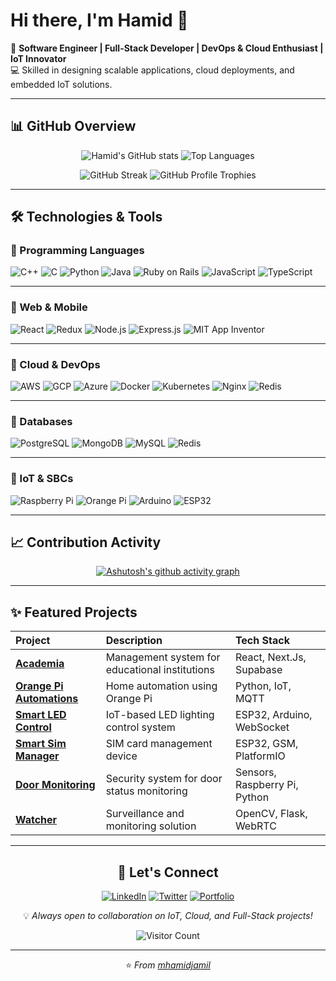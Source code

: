 # Hi there, I'm Hamid 👋  

🚀 **Software Engineer | Full-Stack Developer | DevOps & Cloud Enthusiast | IoT Innovator**  
💻 Skilled in designing scalable applications, cloud deployments, and embedded IoT solutions.  

---

## 📊 GitHub Overview  


<div align="center">
  
![Hamid's GitHub stats](https://github-readme-stats.vercel.app/api?username=mhamidjamil&show_icons=true&count_private=true&hide_title=true&theme=radical&hide_border=true)
![Top Languages](https://github-readme-stats.vercel.app/api/top-langs/?username=mhamidjamil&layout=compact&theme=radical&hide_border=true&langs_count=8)

</div>

<div align="center">
  
![GitHub Streak](https://streak-stats.demolab.com?user=mhamidjamil&theme=radical&hide_border=true&date_format=M%20j%5B%2C%20Y%5D)
![GitHub Profile Trophies](https://github-profile-trophy.vercel.app/?username=mhamidjamil&theme=radical&no-bg=true&no-frame=true&column=4)

</div>

---

## 🛠️ Technologies & Tools

### 🔹 Programming Languages
![C++](https://img.shields.io/badge/C++-00599C?style=for-the-badge&logo=cplusplus&logoColor=white)
![C](https://img.shields.io/badge/C-00599C?style=for-the-badge&logo=c&logoColor=white)
![Python](https://img.shields.io/badge/Python-3776AB?style=for-the-badge&logo=python&logoColor=white)
![Java](https://img.shields.io/badge/Java-007396?style=for-the-badge&logo=java&logoColor=white)
![Ruby on Rails](https://img.shields.io/badge/Ruby_on_Rails-CC0000?style=for-the-badge&logo=ruby-on-rails&logoColor=white)
![JavaScript](https://img.shields.io/badge/JavaScript-F7DF1E?style=for-the-badge&logo=javascript&logoColor=black)
![TypeScript](https://img.shields.io/badge/TypeScript-3178C6?style=for-the-badge&logo=typescript&logoColor=white)

---

### 🔹 Web & Mobile
![React](https://img.shields.io/badge/React-20232A?style=for-the-badge&logo=react&logoColor=61DAFB)
![Redux](https://img.shields.io/badge/Redux-764ABC?style=for-the-badge&logo=redux&logoColor=white)
![Node.js](https://img.shields.io/badge/Node.js-339933?style=for-the-badge&logo=nodedotjs&logoColor=white)
![Express.js](https://img.shields.io/badge/Express.js-000000?style=for-the-badge&logo=express&logoColor=white)
![MIT App Inventor](https://img.shields.io/badge/MIT_App_Inventor-009688?style=for-the-badge&logo=appveyor&logoColor=white)

---

### 🔹 Cloud & DevOps
![AWS](https://img.shields.io/badge/AWS-FF9900?style=for-the-badge&logo=amazonaws&logoColor=white)
![GCP](https://img.shields.io/badge/GCP-4285F4?style=for-the-badge&logo=googlecloud&logoColor=white)
![Azure](https://img.shields.io/badge/Azure-0078D4?style=for-the-badge&logo=microsoftazure&logoColor=white)
![Docker](https://img.shields.io/badge/Docker-2496ED?style=for-the-badge&logo=docker&logoColor=white)
![Kubernetes](https://img.shields.io/badge/Kubernetes-326CE5?style=for-the-badge&logo=kubernetes&logoColor=white)
![Nginx](https://img.shields.io/badge/Nginx-009639?style=for-the-badge&logo=nginx&logoColor=white)
![Redis](https://img.shields.io/badge/Redis-DC382D?style=for-the-badge&logo=redis&logoColor=white)

---

### 🔹 Databases
![PostgreSQL](https://img.shields.io/badge/PostgreSQL-316192?style=for-the-badge&logo=postgresql&logoColor=white)
![MongoDB](https://img.shields.io/badge/MongoDB-4EA94B?style=for-the-badge&logo=mongodb&logoColor=white)
![MySQL](https://img.shields.io/badge/MySQL-4479A1?style=for-the-badge&logo=mysql&logoColor=white)
![Redis](https://img.shields.io/badge/Redis-DC382D?style=for-the-badge&logo=redis&logoColor=white)

---

### 🔹 IoT & SBCs
![Raspberry Pi](https://img.shields.io/badge/Raspberry%20Pi-A22846?style=for-the-badge&logo=raspberrypi&logoColor=white)
![Orange Pi](https://img.shields.io/badge/Orange%20Pi-FF6600?style=for-the-badge&logo=arm&logoColor=white)
![Arduino](https://img.shields.io/badge/Arduino-00979D?style=for-the-badge&logo=arduino&logoColor=white)
![ESP32](https://img.shields.io/badge/ESP32-E7352C?style=for-the-badge&logo=espressif&logoColor=white)

---

## 📈 Contribution Activity  

<div align="center">
  
[![Ashutosh's github activity graph](https://github-readme-activity-graph.vercel.app/graph?username=mhamidjamil&theme=github-compact&hide_border=true&area=true)](https://github.com/ashutosh00710/github-readme-activity-graph)

</div>

---

## ✨ Featured Projects

<div align="center">

| Project | Description | Tech Stack |
| :--- | :--- | :--- |
| [**Academia**](https://institute.innovorix.com/) | Management system for educational institutions | React, Next.Js, Supabase |
| [**Orange Pi Automations**](https://github.com/mhamidjamil/orangepi) | Home automation using Orange Pi | Python, IoT, MQTT |
| [**Smart LED Control**](https://github.com/mhamidjamil/studio) | IoT-based LED lighting control system | ESP32, Arduino, WebSocket |
| [**Smart Sim Manager**](https://github.com/mhamidjamil/TTGO_TCall) | SIM card management device | ESP32, GSM, PlatformIO |
| [**Door Monitoring**](https://github.com/mhamidjamil/Door-Monitoring) | Security system for door status monitoring | Sensors, Raspberry Pi, Python |
| [**Watcher**](https://github.com/mhamidjamil/Watcher) | Surveillance and monitoring solution | OpenCV, Flask, WebRTC |

</div>

---

<div align="center">

## 🤝 Let's Connect

[![LinkedIn](https://img.shields.io/badge/LinkedIn-0A66C2?style=for-the-badge&logo=linkedin&logoColor=white)](https://www.linkedin.com/in/muhammad-hamid-jamil-009b5916b/)
[![Twitter](https://img.shields.io/badge/Twitter-1DA1F2?style=for-the-badge&logo=twitter&logoColor=white)](https://twitter.com/MHamidJamil2)
[![Portfolio](https://img.shields.io/badge/Portfolio-4285F4?style=for-the-badge&logo=google-chrome&logoColor=white)](https://mhamidjamil.github.io/portfolio)

💡 *Always open to collaboration on IoT, Cloud, and Full-Stack projects!*  

![Visitor Count](https://komarev.com/ghpvc/?username=mhamidjamil&color=blue&style=flat-square)

</div>

---

<div align="center">

⭐️ *From [mhamidjamil](https://github.com/mhamidjamil)*

</div>
